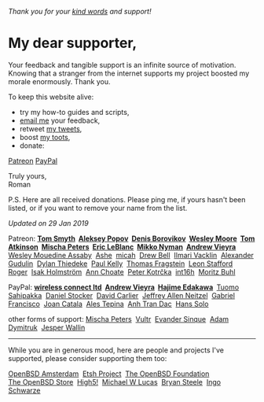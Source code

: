 _Thank you for your [kind words](words.html) and support!_

# My dear supporter,

Your feedback and tangible support is an infinite source of motivation.
Knowing that a stranger from the internet supports my project boosted
my morale enormously. Thank you.

To keep this website alive:

- try my how-to guides and scripts,
- [email me](/feedback.html) your feedback,
- retweet [my tweets](https://twitter.com/romanzolotarev),
- boost [my toots](https://bsd.network/@romanzolotarev),
- donate:

<!-- - send satoshis to [`3MZ9d6NTsirYfjx9iJVieT2WCHnzBZckHd`](bitcoin://3MZ9d6NTsirYfjx9iJVieT2WCHnzBZckHd), -->

<a class="b link ph2 pv1 mb2 dib ba black-60 b--dark-gray hover-white hover-bg-ptrn" href="/patreon.html">Patreon</a>
<a class="b link ph2 pv1 mb2 dib ba black-60 b--dark-gray hover-white hover-bg-payp" href="/paypal.html">PayPal</a>

Truly yours,<br>
Roman

P.S. Here are all received donations. Please ping me, if yours
hasn't been listed, or if you want to remove your name from the
list.

_Updated on 29 Jan 2019_

Patreon:
**[Tom Smyth](https://www.patreon.com/user/creators?u=10913897 "24 Apr 2018 80.00 USD")&nbsp;
[Aleksey Popov](https://www.patreon.com/user?u=10910753 "24 Apr 2018 45.00 USD")&nbsp;
[Denis Borovikov](https://www.patreon.com/user/creators?u=10926064 "25 Apr 2018 40.00 USD")&nbsp;
[Wesley Moore](https://www.patreon.com/wezm "15 Apr 2018 40.00 USD")&nbsp;
[Tom Atkinson](https://www.patreon.com/user?u=10778845 "16 Apr 2018 40.00 USD")&nbsp;
[Mischa Peters](https://www.patreon.com/user/creators?u=13855226 "29 Sep 2018 30.00 USD")&nbsp;
[Eric LeBlanc](https://www.patreon.com/user/creators?u=845703 "02 Oct 2018 30.00 USD")&nbsp;
[Mikko Nyman](https://www.patreon.com/user/creators?u=13641444 "18 Sep 2018 30.00 USD")&nbsp;
[Andrew Vieyra](https://www.patreon.com/andrewvieyra/creators "31 Oct 2018 20.00 USD")&nbsp;**
[Wesley Mouedine Assaby](https://twitter.com/wesley974 "20 Aug 2018 20.00 USD")&nbsp;
[Ashe](https://www.patreon.com/kivikakk/creators "26 Nov 2018 10.00 USD")&nbsp;
[micah](https://www.patreon.com/user/creators?u=4721204 "28 May 2018 10.00 USD")&nbsp;
[Drew Bell](https://www.patreon.com/droob/creators "29 Apr 2018 8.00 USD")&nbsp;
[Ilmari Vacklin](https://www.patreon.com/user?u=2288738 "23 Apr 2018 8.00 USD")&nbsp;
[Alexander Gudulin](https://www.patreon.com/agudulin/creators "14 May 2018 7.00 USD")&nbsp;
[Dylan Thiedeke](https://www.patreon.com/user/creators?u=2300411 "24 Jun 2018 4.00 USD")&nbsp;
[Paul Kelly](https://www.patreon.com/user?u=13444615 "08 Sep 2018 1.00 USD")&nbsp;
[Thomas Fragstein](https://www.patreon.com/user/creators?u=3821228 "01 Nov 2018 1.00 USD")&nbsp;
[Leon Stafford](https://www.patreon.com/beautifulmoalboal "12 Nov 2018 1.00 USD")&nbsp;
[Roger](https://www.patreon.com/solvaholic/creators "21 Nov 2018 1.00 USD")&nbsp;
[Isak Holmstr&ouml;m](https://www.patreon.com/iah/creators "03 Nov 2018 1.00 USD")&nbsp;
[Ann Choate](https://www.patreon.com/user?u=9470641 "25 Jan 2019 1.00 USD")&nbsp;
[Peter Kotr&#x10D;ka](https://octodon.social/@pkotrcka "16 May 2018 4.00 USD")&nbsp;
[int16h](https://www.patreon.com/0x16h "05 Dec 2018 3.00 USD")&nbsp;
[Moritz Buhl](https://www.patreon.com/user/creators?u=5130313 "05 Jan 2019 2.00 USD")&nbsp;

PayPal:
**[wireless&nbsp;connect&nbsp;ltd](http://wirelessconnect.eu "24 Apr 2018 10.00 EUR keep up good work Roman
24 Dec 2018 7,432.14 RUB Thanks for your contribution to the OpenBSD Community...")&nbsp;
[Andrew Vieyra](https://twitter.com/andrewvieyra "26 Nov 2018 50.00 USD")&nbsp;
[Hajime Edakawa](https://twitter.com/hjmedkw "13 Nov 2018 50.00 USD")&nbsp;**
[Tuomo Sahipakka](https://twitter.com/tuomosa "01 Oct 2018 25.00 EUR Keep up good work!")&nbsp;
[Daniel Stocker](https://twitter.com/stoege "02 Jan 2019 25.00 USD")&nbsp;
[David Carlier](https://twitter.com/devnexen "01 Oct 2018 20.00 USD")&nbsp;
[Jeffrey Allen Neitzel](https://jan.etsh.nl/ "24 Jul 2018 15.00 USD")&nbsp;
[Gabriel Francisco](https://twitter.com/fgbreel "8 Jun 2018 10.00 EUR I love your blog and the content you share about OpenBSD! Keep rocking!")&nbsp;
[Joan Catala](https://twitter.com/joancatala "22 Aug 2018 10.00 USD")&nbsp;
[Ales Tepina](https://twitter.com/alestepi "21 Aug 2018 10.00 USD")&nbsp;
[Anh Tran Dac](https://twitter.com/chesireCode "07 Jan 2019")&nbsp;
[Hans Solo](https://twitter.com/pikkabird "01 Oct 2018 4.00 USD")&nbsp;

other forms of support:
[Mischa Peters](https://twitter.com/mischapeters "14 Oct 2018 OpenBSD Amsterdam T-Shirt x2
13 Apr 2018 VM
19 Sep 2017 Run BSD T-shirt")&nbsp;
[Vultr](/vultr.html "08 Jun 2018 120.00 USD")&nbsp;
[Evander Sinque](https://twitter.com/FiLiS "31 Oct 2017 Run BSD Stickers")&nbsp;
[Adam Dymitruk](https://twitter.com/adymitruk "24 Apr 2018 83,800 Satoshi")&nbsp;
[Jesper Wallin](https://ifconfig.se "05 Dec 2018 100 XRP")&nbsp;

---

While you are in generous mood, here are people and projects I've
supported, please consider supporting them too:

[OpenBSD Amsterdam](https://openbsd.amsterdam/?rz "10 Jun 2018 Logo, media kit, website")&nbsp;
[Etsh Project](https://etsh.nl/ "23 Jul 2018 Logo, media kit")&nbsp;
[The&nbsp;OpenBSD&nbsp;Foundation](https://www.openbsdfoundation.org/donations.html "15 Dec 2017 91920137MK9975307 10.00 EUR\n25 Aug 2017 7BF04702TU178773D 100.00 EUR")&nbsp;
[The&nbsp;OpenBSD&nbsp;Store](https://www.openbsdstore.com/ "6 May 2018 41389 73.21 GBP")&nbsp;
[High5!](https://high5.nl/ "20 Jun 2018 60.00 EUR")&nbsp;
[Michael&nbsp;W&nbsp;Lucas](https://www.michaelwlucas.com/tools/ed "1 Apr 2018 5.00 USD Ed Mastery\n1 Apr 2018 10.00 USD Relayd and Httpd Mastery\n2 Nov 2017 25.00 USD SSH Mastery (e-book sponsor)\n14 Sep 2017 10.00 USD Tarsnap Mastery\n1 Jul 2018 10.00 USD Patreon")&nbsp;
[Bryan Steele](https://brynet.biz.tm/ "02 Nov 2018 2HE50576BY512230V 20.00 CAD\n16 Apr 2018 5M5560322U154440G 10.00 CAD\n6 Oct 2017 0AB18292BG563772H 5.00 CAD")&nbsp;
[Ingo Schwarze](https://www.patreon.com/IngoSchwarze "1 Jun 2018 7.00 USD Patreon")&nbsp;
